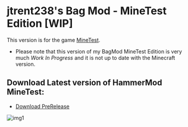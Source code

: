 # jtrent238's Bag Mod - MineTest Edition [WIP]

This version is for the game [MineTest](https://minetest.net).

* Please note that this version of my BagMod MineTest Edition is very much *_Work In Progress_* and it is not up to date with the Minecraft version.

## Download Latest version of HammerMod MineTest:
* [Download PreRelease](https://github.com/jtrent238/jtrent238-s-Bag-Mod/raw/master/Minetest/jtrent238bagmod/Minetest.zip)

![img1](https://puu.sh/zoHzd/4abc31e73a.png)
